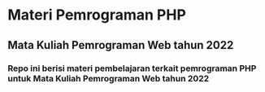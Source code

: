 # Materi Pemrograman PHP
## Mata Kuliah Pemrograman Web tahun 2022

### Repo ini berisi materi pembelajaran terkait pemrograman PHP untuk Mata Kuliah Pemrograman Web tahun 2022
